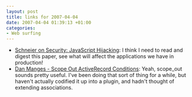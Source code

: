 ```yaml
---
layout: post
title: links for 2007-04-04
date: 2007-04-04 01:39:13 +01:00
categories:
- Web surfing
---
```

* [Schneier on Security: JavaScript Hijacking](http://www.schneier.com/blog/archives/2007/04/javascript_hija.html): I think I need to read and digest this paper, see what will affect the applications we have in production!
* [Dan Manges - Scope Out ActiveRecord Conditions](http://www.dcmanges.com/blog/21): Yeah, scope_out sounds pretty useful.  I've been doing that sort of thing for a while, but haven't actually codified it up into a plugin, and hadn't thought of extending associations.


